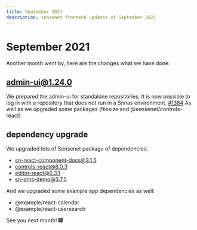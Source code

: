 ```yaml
---
title: September 2021
description: sensenet frontend updates of September 2021
---
```


# September 2021

Another month went by, here are the changes what we have done:

## admin-ui@1.24.0
We prepared the admin-ui for standalone repositories. It is now possible to log in with a repository that does not run in a Snnas environment.
[#1384](https://github.com/SenseNet/sn-client/pull/1384)
As well as we upgraded some packages (filesize and @sensenet/controls-react)

## dependency upgrade 
We upgraded lots of Sensenet package of dependencies:
- sn-react-component-docs@3.1.5
- controls-react@8.0.3
- editor-react@0.3.1
- sn-dms-demo@3.7.5

And we upgraded some example app dependencies as well:
- @example/react-calendar
- @example/react-usersearch

See you next month! 🎆